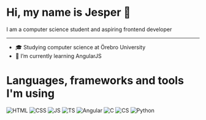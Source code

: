 # Hi, my name is Jesper 👋

I am a computer science student and aspiring frontend developer
<br>
<hr>

- 🎓 Studying computer science at Örebro University
- 🌱 I’m currently learning AngularJS

# Languages, frameworks and tools I'm using


<p>
<img alt="HTML" src="https://img.shields.io/badge/HTML-%23e35f26?style=for-the-badge&logo=html5&logoColor=white" />  
<img alt="CSS" src="https://img.shields.io/badge/CSS-%231572B6?style=for-the-badge&logo=css3&logoColor=white" />
<img alt="JS" src="https://img.shields.io/badge/Javascript-%23F7DF1E?style=for-the-badge&logo=javascript&logoColor=white" />
<img alt="TS" src="https://img.shields.io/badge/Typescript-%233178C6?style=for-the-badge&logo=typescript&logoColor=white" />
<img alt="Angular" src="https://img.shields.io/badge/Angular-%23DD0031?style=for-the-badge&logo=angular&logoColor=white" />
<img alt="C" src="https://img.shields.io/badge/C-%23A8B9CC?style=for-the-badge&logo=c&logoColor=white" />
<img alt="CS" src="https://img.shields.io/badge/CSharp-%23239120?style=for-the-badge&logo=csharp&logoColor=white" />
<img alt="Python" src="https://img.shields.io/badge/Python-%233776AB?style=for-the-badge&logo=python&logoColor=white" />
</p>




